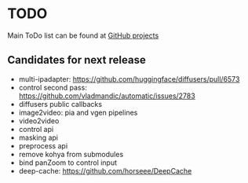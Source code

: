 # TODO

Main ToDo list can be found at [GitHub projects](https://github.com/users/vladmandic/projects)

## Candidates for next release

- multi-ipadapter: <https://github.com/huggingface/diffusers/pull/6573>
- control second pass: <https://github.com/vladmandic/automatic/issues/2783>  
- diffusers public callbacks  
- image2video: pia and vgen pipelines  
- video2video
- control api  
- masking api  
- preprocess api  
- remove kohya from submodules  
- bind panZoom to control input
- deep-cache: <https://github.com/horseee/DeepCache>
